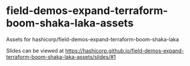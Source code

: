 # field-demos-expand-terraform-boom-shaka-laka-assets
Assets for hashicorp/field-demos-expand-terraform-boom-shaka-laka

Slides can be viewed at https://hashicorp.github.io/field-demos-expand-terraform-boom-shaka-laka-assets/slides/#1
